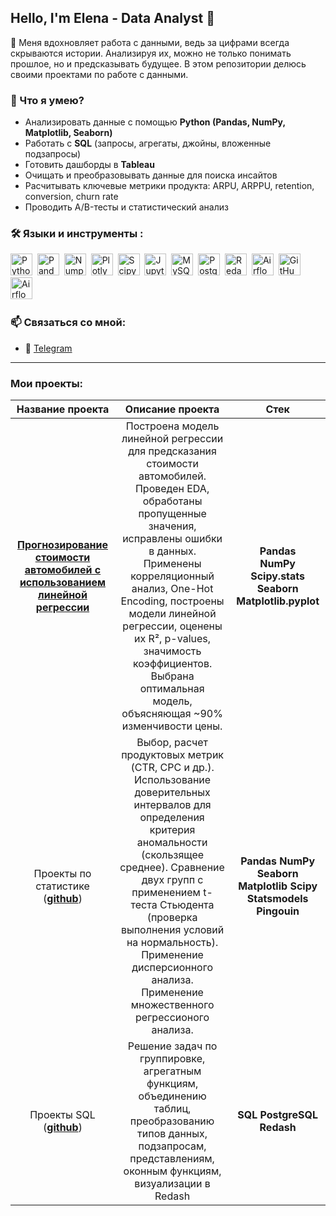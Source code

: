 ## Hello, I'm Elena - Data Analyst 👋

💭 Меня вдохновляет работа с данными, ведь за цифрами всегда скрываются истории. Анализируя их, можно не только понимать прошлое, но и предсказывать будущее. В этом репозитории делюсь своими проектами по работе с данными. 

### 🎯 Что я умею?
- Анализировать данные с помощью **Python (Pandas, NumPy, Matplotlib, Seaborn)**  
- Работать с **SQL** (запросы, агрегаты, джойны, вложенные подзапросы)  
- Готовить дашборды в **Tableau**  
- Очищать и преобразовывать данные для поиска инсайтов
- Расчитывать ключевые метрики продукта: ARPU, ARPPU, retention, conversion, churn rate
- Проводить A/B-тесты и статистический анализ


### 🛠️ Языки и инструменты :

<div>
  <img src="https://img.shields.io/badge/python-white?logo=python&style=for-the-badge" title="Python" alt="Python" height=35"/>&nbsp;
  <img src="https://img.shields.io/badge/pandas-white?logo=pandas&logoColor=blue&style=for-the-badge" title="Pandas" alt="Pandas" height="35"/>&nbsp;
  <img src="https://img.shields.io/badge/numpy-white?logo=numpy&logoColor=blue&style=for-the-badge" title="Numpy" alt="Numpy" height="35"/>&nbsp;
  <img src="https://img.shields.io/badge/plotly-white?logo=plotly&logoColor=blue&style=for-the-badge" title="Plotly" alt="Plotly" height="35"/>&nbsp;
  <img src="https://img.shields.io/badge/Scipy-white?logo=Scipy&logoColor=black&style=for-the-badge" title="Scipy" alt="Scipy" height="35"/>&nbsp;
  <img src="https://img.shields.io/badge/Jupyter_notebook-white?logo=Jupyter&style=for-the-badge" title="Jupyter" alt="Jupyter" height="35"/>&nbsp;
  <img src="https://img.shields.io/badge/mySQL-white?logo=mySQL&s&style=for-the-badge" title="MySQL"  alt="MySQL" height="35"/>&nbsp;
  <img src="https://img.shields.io/badge/PostgreSQL-white?logo=PostgreSQL&s&style=for-the-badge" title="PostgreSQL" alt="PostgreSQL" height="35"/>&nbsp;
  <img src="https://img.shields.io/badge/redash-white?logo=redash&logoColor=black&style=for-the-badge" title="Redash" alt="Redash" height="35"/>&nbsp;
  <img src="https://img.shields.io/badge/Tableau-white?logo=Tableau&s&logoColor=yellow&style=for-the-badge" title="Airflow" alt="Airflow" height="35"/>&nbsp;
  <img src="https://img.shields.io/badge/github-white?logo=github&logoColor=black&style=for-the-badge" title="GitHub" alt="GitHub" height="35"/>&nbsp;
  <img src="https://img.shields.io/badge/Airflow-white?logo=Airflow&style=for-the-badge" title="Airflow" alt="Airflow" height="35"/>&nbsp;  
  
</div>

### 📫 Связаться со мной:
- 💬 [Telegram](https://t.me/haskmi)

<hr>

### Мои проекты: 

|Название проекта| Описание проекта| Стек |
|:--------------:|:---------------:|:-----:|
|**[Прогнозирование стоимости автомобилей с использованием линейной регрессии](https://github.com/ElenaAnalyst/projects_using_statistics/blob/main/predicting_car_prices/README.md)**|Построена модель линейной регрессии для предсказания стоимости автомобилей. Проведен EDA, обработаны пропущенные значения, исправлены ошибки в данных. Применены корреляционный анализ, One-Hot Encoding, построены модели линейной регрессии, оценены их R², p-values, значимость коэффициентов. Выбрана оптимальная модель, объясняющая ~90% изменчивости цены.|**Pandas<br>NumPy<br>Scipy.stats<br>Seaborn<br>Matplotlib.pyplot**|
|Проекты по статистике  (__[github](https://github.com/ElenaAnalyst/stat_homeworks/blob/main/README.md)__)|Выбор, расчет продуктовых метрик (CTR, CPC и др.). Использование доверительных интервалов для определения критерия аномальности (скользящее среднее). Сравнение двух групп с применением t-теста Стьюдента (проверка выполнения условий на нормальность). Применение дисперсионного анализа. Применение множественного регрессионого анализа.|**Pandas  NumPy  Seaborn  Matplotlib  Scipy  Statsmodels  Pingouin**|
|Проекты SQL  (__[github](https://github.com/ElenaAnalyst/SQL_homeworks/blob/main/README.md)__)|Решение задач по группировке, агрегатным функциям, объединению таблиц, преобразованию типов данных, подзапросам, представлениям, оконным функциям, визуализации в Redash|**SQL  PostgreSQL  Redash**|
